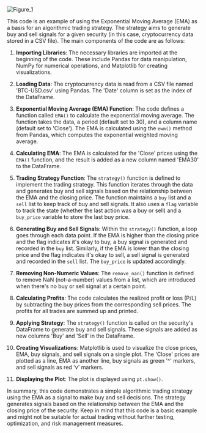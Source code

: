 ![Figure_1](https://github.com/edwardabah29/emastocktradingstrategy/assets/98519652/475d41df-f68a-411a-bf2e-1a8c255c384b)



This code is an example of using the Exponential Moving Average (EMA) as a basis for an algorithmic trading strategy. The strategy aims to generate buy and sell signals for a given security (in this case, cryptocurrency data stored in a CSV file). The main components of the code are as follows:

1. **Importing Libraries**: The necessary libraries are imported at the beginning of the code. These include Pandas for data manipulation, NumPy for numerical operations, and Matplotlib for creating visualizations.

2. **Loading Data**: The cryptocurrency data is read from a CSV file named 'BTC-USD.csv' using Pandas. The 'Date' column is set as the index of the DataFrame.

3. **Exponential Moving Average (EMA) Function**: The code defines a function called `EMA()` to calculate the exponential moving average. The function takes the data, a period (default set to 30), and a column name (default set to 'Close'). The EMA is calculated using the `ewm()` method from Pandas, which computes the exponential weighted moving average.

4. **Calculating EMA**: The EMA is calculated for the 'Close' prices using the `EMA()` function, and the result is added as a new column named 'EMA30' to the DataFrame.

5. **Trading Strategy Function**: The `strategy()` function is defined to implement the trading strategy. This function iterates through the data and generates buy and sell signals based on the relationship between the EMA and the closing price. The function maintains a `buy` list and a `sell` list to keep track of buy and sell signals. It also uses a `flag` variable to track the state (whether the last action was a buy or sell) and a `buy_price` variable to store the last buy price.

6. **Generating Buy and Sell Signals**: Within the `strategy()` function, a loop goes through each data point. If the EMA is higher than the closing price and the flag indicates it's okay to buy, a buy signal is generated and recorded in the `buy` list. Similarly, if the EMA is lower than the closing price and the flag indicates it's okay to sell, a sell signal is generated and recorded in the `sell` list. The `buy_price` is updated accordingly.

7. **Removing Non-Numeric Values**: The `remove_nan()` function is defined to remove NaN (not-a-number) values from a list, which are introduced when there's no buy or sell signal at a certain point.

8. **Calculating Profits**: The code calculates the realized profit or loss (P/L) by subtracting the buy prices from the corresponding sell prices. The profits for all trades are summed up and printed.

9. **Applying Strategy**: The `strategy()` function is called on the security's DataFrame to generate buy and sell signals. These signals are added as new columns 'Buy' and 'Sell' in the DataFrame.

10. **Creating Visualizations**: Matplotlib is used to visualize the close prices, EMA, buy signals, and sell signals on a single plot. The 'Close' prices are plotted as a line, EMA as another line, buy signals as green '^' markers, and sell signals as red 'v' markers.

11. **Displaying the Plot**: The plot is displayed using `pt.show()`.

In summary, this code demonstrates a simple algorithmic trading strategy using the EMA as a signal to make buy and sell decisions. The strategy generates signals based on the relationship between the EMA and the closing price of the security. Keep in mind that this code is a basic example and might not be suitable for actual trading without further testing, optimization, and risk management measures.
